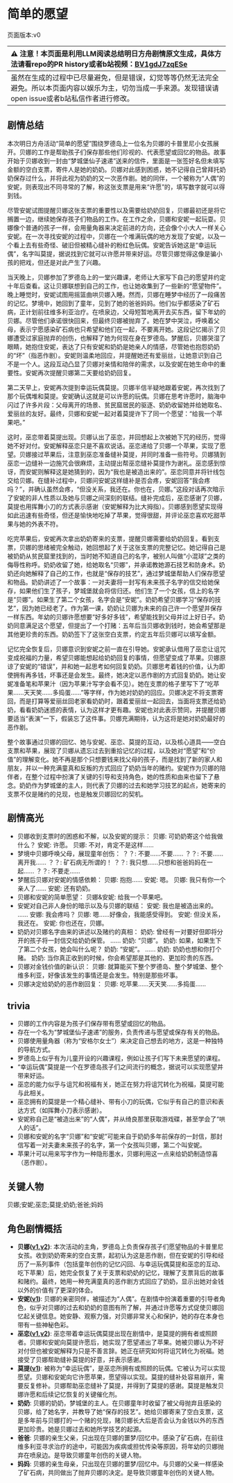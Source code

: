 # 简单的愿望
页面版本:v0
 

| :warning: 注意！本页面是利用LLM阅读总结明日方舟剧情原文生成，具体方法请看repo的PR history或者b站视频：[BV1gdJ7zqESe](https://www.bilibili.com/video/BV1gdJ7zqESe/)         |
|:----------------------------|
| 虽然在生成的过程中已尽量避免，但是错误，幻觉等等仍然无法完全避免。所以本页面内容以娱乐为主，切勿当成一手来源。发现错误请open issue或者b站私信作者进行修改。|



## 剧情总结
本次明日方舟活动“简单的愿望”围绕罗德岛上一位名为贝娜的卡普里尼小女孩展开。贝娜的工作是帮助孩子们保存那些他们珍视的、代表愿望或回忆的物品。故事开始于贝娜收到一封由“梦城堡仙子速递”送来的信件，里面是一张签好名但未填写金额的空白支票，寄件人是她的奶奶。贝娜对此感到困惑，她不记得自己曾拜托奶奶保存过什么，并将此视为奶奶的又一次恶作剧。她的同伴，一个被称为“人偶”的安妮，则表现出不同寻常的了解，称这张支票是用来“许愿”的，填写数字就可以得到钱。

尽管安妮试图提醒贝娜这张支票的重要性以及需要给奶奶回复，贝娜最初还是将它搁置一边，继续她保存孩子们物品的工作。在工作之余，贝娜和安妮一起玩耍。贝娜像个普通的孩子一样，会用量角器来决定前进的方向，还会像个小大人一样关心安妮。在一次寻找安妮的过程中，贝娜在一个堆满玩偶的地方发现了安妮，以及一个看上去有些奇怪、破旧但被精心缝补的粉红色玩偶。安妮告诉她这是“幸运玩偶”，名字叫莫提，据说找到它就可以许愿并带来好运。尽管贝娜觉得这像是骗小孩的把戏，但还是对此产生了兴趣。

当天晚上，贝娜参加了罗德岛上的一堂兴趣课，老师让大家写下自己的愿望并约定十年后查看。这让贝娜联想到自己的工作，也让她收集到了一些新的“愿望物件”。晚上睡觉时，安妮试图用摇篮曲哄贝娜入睡。然而，贝娜在睡梦中经历了一段痛苦的记忆。梦境中，她回到了童年，见到了她的爸爸妈妈。他们似乎都感染了矿石病，正计划前往维多利亚治疗。在喷泉边，父母短暂地离开去买东西，留下年幼的贝娜。尽管他们承诺很快回来，但最终贝娜被抛弃了。她在梦中哭泣，呼唤着父母，表示宁愿感染矿石病也只希望和他们在一起，不要离开她。这段记忆揭示了贝娜遭受过家庭抛弃的创伤，也解释了她为何现在身在罗德岛。梦醒后，贝娜哭湿了眼睛，她抱住安妮，表达了只有安妮和奶奶是她亲人的情感，尽管她也抱怨奶奶的“坏”（指恶作剧）。安妮则温柔地回应，并提醒她还有爱丽丝，让她意识到自己不是一个人。这段互动凸显了贝娜对亲情和陪伴的需求，以及安妮在她生命中的重要性。安妮再次提醒贝娜第二天要给奶奶回复。

第二天早上，安妮再次提到幸运玩偶莫提。贝娜半信半疑地跟着安妮，再次找到了那个玩偶堆和莫提。安妮确认这就是可以许愿的玩偶。贝娜在思考许愿时，脑海中闪过了许多片段：父母离开的场景、贫民窟居民的驱逐、奶奶收留她并给她取名、爱丽丝的友好。最终，贝娜和安妮一起对着莫提许下了同一个愿望：“给我一个苹果吧。”

这时，巫恋带着莫提出现。贝娜认出了巫恋，并回想起上次被她下咒的经历，觉得她不好对付。安妮解释巫恋只是不喜欢说话。巫恋递给了贝娜一个苹果，实现了愿望。贝娜接过苹果后，注意到巫恋准备缝补莫提，并同时准备一些符号。贝娜猜到巫恋一边缝补一边施咒会很麻烦，主动提出帮巫恋缝补莫提作为谢礼。巫恋感到惊讶，而安妮则解释这是她猜到的，因为“我也是被造出来的”。巫恋同意并将针线包交给贝娜。在缝补过程中，贝娜问安妮这样缝补是否会疼，安妮回答“我会疼吗？”，并确认虽然会疼，“但没关系，我还在。你也在，贝娜。”这段对话再次暗示了安妮的非人性质以及她与贝娜之间深刻的联结。缝补完成后，巫恋感谢了贝娜，莫提也用挥舞小刀的方式表示感谢（安妮解释为比大拇指）。贝娜感到愿望实现得如此迅速有些奇怪，但还是愉快地吃掉了苹果，觉得很甜，并评论巫恋喜欢吃甜苹果与她的外表不符。

吃完苹果后，安妮再次拿出奶奶寄来的支票，提醒贝娜需要给奶奶回复。看到支票，贝娜的思绪被完全触动，她回想起了关于这张支票的完整记忆。她记得自己是被奶奶从贫民窟里找到的，当时她不知道自己的名字，被别人叫做“小混球”之类的侮辱性称呼。奶奶收留了她，给她取名“贝娜”，并承诺教她源石技艺和防身术。奶奶还向她解释了自己的工作，也就是“保存的技艺”，通过梦城堡帮助人们保存愿望和物品。奶奶讲述了一个故事：一对夫妻将一封写有未来孩子名字的信交给她保存，如果他们生了孩子，梦城堡就会将信归还。他们生了一个女孩，信上的名字是“贝娜”。如果生了第二个女孩，名字会是“安妮”。奶奶希望贝娜学习“保存的技艺”，因为她已经老了。作为第一课，奶奶让贝娜为未来的自己许一个愿望并保存一样东西。年幼的贝娜许愿想要“好多好多钱”，希望能找到父母并过上好日子。奶奶同意满足这个愿望，但提出了一个打赌：五年后当贝娜收到钱时，她会希望那是其他更珍贵的东西。奶奶签下了这张空白支票，约定五年后贝娜可以填写金额。

记忆完全恢复后，贝娜意识到安妮之前一直在引导她。安妮承认借用了巫恋让诅咒变成祝福的力量，希望贝娜能想起给奶奶回复的事情，但愿望变成了苹果。贝娜原谅了安妮的“错误”，并和她一起思考如何回复奶奶。贝娜思考着钱的价值，认为即使拥有再多钱，坏事还是会发生。最终，她决定以恶作剧的方式回复奶奶。她让安妮准备笔和苹果汁（因为苹果汁写字会看不见）。她在支票的格子里写下了“吃苹果......天天笑......多捣蛋......”等字样，作为她对奶奶的回应。贝娜决定不将支票寄回，而是打算等爱丽丝回老家看奶奶时，跟着爱丽丝一起回去，当面将支票还给奶奶，看看奶奶迷惑的表情，认为这样才更有趣。安妮也对此表示赞同，并提醒贝娜要适当“表演”一下，假装忘了这件事。贝娜充满期待，认为这将是她对奶奶最好的恶作剧。

整个故事通过贝娜的回忆、她与安妮、巫恋、莫提的互动，以及核心道具——空白支票和苹果，展现了贝娜从遗忘过去到重拾记忆的过程，以及她对“愿望”和“价值”的理解变化。她不再是那个只想要钱来找父母的孩子，而是找到了新的家人和朋友，并以一种充满童真和反叛的方式回应了奶奶当年的赌约。安妮作为贝娜的陪伴者，在整个过程中扮演了关键的引导和支持角色，她的性质和由来也留下了悬念。奶奶作为梦城堡的主人，则代表了贝娜的过去和她学习技艺的起点，她寄来的支票不仅是赌约的兑现，也是触发贝娜回忆的契机。
## 剧情高光
*   贝娜收到支票时的困惑和不解，以及安妮的提示：
    贝娜: 可奶奶寄这个给我做什么？
    安妮: 许愿。
    贝娜: 不对，肯定不是这样......
*   梦境中贝娜呼唤父母，展现童年创伤：
    ？？: 不要......不要......
    ？？: 不要......离开我......
    ？？: 矿石病无所谓的！
    ？？: 我只想......只想和爸爸妈妈在一起......
    ？？: 不要走......
*   梦醒后贝娜对安妮的情感依赖：
    贝娜: 抱抱......
    安妮: 嗯。
    贝娜: 我只有你一个亲人了......
    安妮: 还有奶奶。
*   贝娜和安妮的简单愿望：
    贝娜&安妮: 给我一个苹果吧。
*   安妮对自己非人身份的暗示以及与贝娜的联结：
    安妮: 我也是被造出来的。
    ......
    安娜: 我会疼吗？
    贝娜: 嗯......好像会，我能感受得到。
    安妮: 但没关系，我还在。
    安妮: 你也还在，贝娜。
*   奶奶对贝娜名字由来的讲述以及赌约的真相：
    奶奶: 曾经有一对要好但即将分开的孩子将一封信交给奶奶保管。
    ......
    奶奶: “贝娜”。
    奶奶: 如果，如果生下了第二个女孩，她会叫什么呢？
    奶奶: “安妮”。
    ......
    奶奶: 奶奶也想和你打个赌。
    奶奶: 当你真正收到的时候，你会希望那是其他的、更加珍贵的东西。
*   贝娜对金钱价值的新认识：
    贝娜: 就算能买下整个罗德岛、整个梦城堡、整个维多利亚，好像该发生的事情还是会发生。特别是那些坏事。
*   贝娜决定给奶奶的恶作剧回复：
    贝娜: 吃苹果......天天笑......多捣蛋......
## trivia
*   贝娜的工作内容是为孩子们保存带有愿望或回忆的物品。
*   存在一个名为“梦城堡仙子速递”的服务，负责传递与愿望或保存有关的物品。
*   贝娜使用量角器（称为“安格尔女士”）来决定自己想去的地方，这是一种独特的导航方式。
*   罗德岛上似乎有为儿童开设的兴趣课程，例如让孩子们写下未来愿望的课程。
*   “幸运玩偶”莫提是一个在罗德岛孩子们之间流行的概念，据说可以实现愿望并带来好运。
*   巫恋的能力似乎与诅咒和祝福有关，她正在努力将诅咒转化为祝福，莫提可能与此相关。
*   巫恋拥有的莫提是一个精心缝补、带有小刀的玩偶，它似乎有自己的意识和表达方式（如挥舞小刀表示感谢）。
*   安妮称自己是“被造出来”的“人偶”，并从绮良那里获取游戏碟，甚至学会了“哄人的话”。
*   贝娜和安妮的名字“贝娜”和“安妮”可能来自于奶奶多年前保存的一封信，那封信写着一对夫妻未来孩子的名字，第一个女孩叫贝娜，第二个叫安妮。
*   苹果汁可以用来写字作为一种隐形墨水，贝娜利用这一点来给奶奶制造惊喜（恶作剧）。
## 关键人物
贝娜;安妮;巫恋;莫提;奶奶;爸爸;妈妈
## 角色剧情概括
-   **贝娜([v1](../chars/char_369_bena.md),[v2](../char_v3/char_369_bena.md))**: 本次活动的主角，罗德岛上负责保存孩子们愿望物品的卡普里尼女孩。收到奶奶寄来的空白支票，起初认为这是恶作剧，但在安妮的引导和经历了一系列事件（包括童年创伤的记忆闪回、与幸运玩偶莫提和巫恋的互动、吃下苹果）后，她完全恢复了关于支票和奶奶的记忆，理解了支票背后的故事和赌约。最终，她用一种充满童真的恶作剧方式回应了奶奶，显示出她对金钱以外的价值有了更深的体会。
-   **安妮([v1](../chars/extended_char_an_ni.md))**: 贝娜的亲密同伴，被描述为“人偶”。在剧情中扮演着重要的引导者角色，似乎对贝娜的过去和奶奶的意图有所了解，并通过许愿等方式促使贝娜回忆起关键信息。她安静、观察力强，对贝娜非常关心和保护，她的存在本身也带有一些神秘色彩。
-   **巫恋([v1](../chars/char_254_vodfox.md),[v2](../char_v3/char_254_vodfox.md))**: 巫恋带着幸运玩偶莫提出现在剧情中，是莫提的拥有者或照顾者。贝娜和安妮向莫提许愿后，她实现了愿望递出了苹果。她被贝娜认为不好对付但也被安妮解释为只是不善言辞。她正在研究如何将诅咒转化为祝福。她接受了贝娜帮助缝补莫提的好意，并表示感谢。
-   **莫提([v1](../chars/extended_char_mo_ti.md))**: 被称为“幸运玩偶”，是巫恋所拥有或照顾的玩偶。它被认为可以实现愿望。贝娜和安妮向它许愿苹果，愿望得以实现。莫提的缝补处容易崩开，需要反复修补。贝娜帮助巫恋缝补了莫提，并得到了莫提的感谢。莫提是触发贝娜许愿和后续记忆恢复的关键催化剂。
-   **奶奶**: 贝娜的奶奶，梦城堡的主人。在贝娜童年时收留了被父母抛弃且感染的贝娜，给了她名字，并教导了她“保存的技艺”。她给贝娜寄来了空白支票，这是多年前与贝娜打的一个赌的兑现，赌贝娜长大后是否会认为金钱以外的东西更加珍贵。她是贝娜过去和她所学技艺的起源。
-   **爸爸**: 贝娜的亲生父亲，只出现在贝娜的噩梦/回忆中。感染了矿石病，在前往维多利亚寻求治疗的途中，可能因为疾病或担忧传染等原因，将年幼的贝娜抛弃在喷泉边。是导致贝娜童年创伤的关键人物。
-   **妈妈**: 贝娜的亲生母亲，只出现在贝娜的噩梦/回忆中。与贝娜的父亲一样感染了矿石病，共同做出了抛弃贝娜的决定。是导致贝娜童年创伤的关键人物。